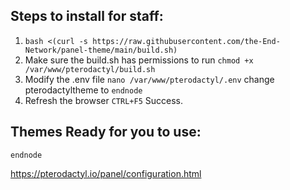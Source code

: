 
## Steps to install for staff:
1. `bash <(curl -s https://raw.githubusercontent.com/the-End-Network/panel-theme/main/build.sh)`
2. Make sure the build.sh has permissions to run `chmod +x /var/www/pterodactyl/build.sh`
3. Modify the .env file `nano /var/www/pterodactyl/.env` change pterodactyltheme to `endnode`
4. Refresh the browser `CTRL+F5` Success.

## Themes Ready for you to use:
`endnode`

https://pterodactyl.io/panel/configuration.html
